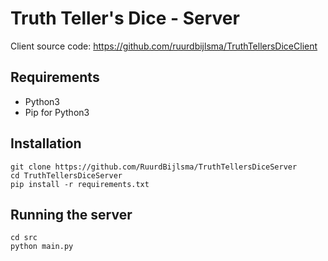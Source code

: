 # Truth Teller's Dice - Server
Client source code: https://github.com/ruurdbijlsma/TruthTellersDiceClient

## Requirements
* Python3
* Pip for Python3

## Installation

```
git clone https://github.com/RuurdBijlsma/TruthTellersDiceServer
cd TruthTellersDiceServer
pip install -r requirements.txt
```

## Running the server
```
cd src
python main.py
```
